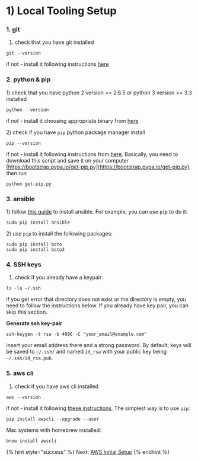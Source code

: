 # 1\) Local Tooling Setup

### 1. git

1. check that you have git installed

```text
git --version
```

if not - install it following instructions [here](https://git-scm.com/book/en/v2/Getting-Started-Installing-Git)

### 2. python & pip

1\) check that you have python 2 version &gt;= 2.6.5 or python 3 version &gt;= 3.3 installed

```text
python --version
```

if not - install it choosing appropriate binary from [here](https://www.python.org/downloads/)

2\) check if you have `pip` python package manager install

```text
pip --version
```

if not - install it following instructions from [here](https://pip.pypa.io/en/stable/installing/). Basically, you need to download this script and save it on your computer [https://bootstrap.pypa.io/get-pip.py](https://bootstrap.pypa.io/get-pip.py) then run

```text
python get-pip.py
```

### 3. ansible

1\) follow [this guide](http://docs.ansible.com/ansible/latest/intro_installation.html) to install ansible. For example, you can use `pip` to do it:

```text
sudo pip install ansible
```

2\) use `pip` to install the following packages:

```text
sudo pip install boto
sudo pip install boto3
```

### 4. SSH keys

1. check if you already have a keypair:

```text
ls -la ~/.ssh
```

if you get error that directory does not exist or the directory is empty, you need to follow the instructions below. If you already have key pair, you can skip this section.

**Generate ssh key-pair**

```text
ssh-keygen -t rsa -b 4096 -C "your_email@example.com"
```

insert your email address there and a strong password. By default, keys will be saved to `~/.ssh/` and named `id_rsa` with your public key being `~/.ssh/id_rsa.pub`.

### 5. aws cli

1. check if you have aws cli installed

```text
aws --version
```

if not - install it following [these instructions](http://docs.aws.amazon.com/cli/latest/userguide/installing.html). The simplest way is to use `pip`:

```text
pip install awscli --upgrade --user
```

Mac systems with homebrew installed:

```text
brew install awscli
```

{% hint style="success" %}
Next: [AWS Initial Setup](aws-initial-setup.md)
{% endhint %}

